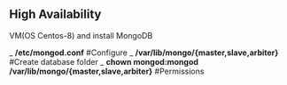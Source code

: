 ## High Availability

VM(OS Centos-8) and install MongoDB

_ **/etc/mongod.conf** #Configure
_ **/var/lib/mongo/{master,slave,arbiter}** #Create database folder
\_ **chown mongod:mongod /var/lib/mongo/{master,slave,arbiter}** #Permissions
